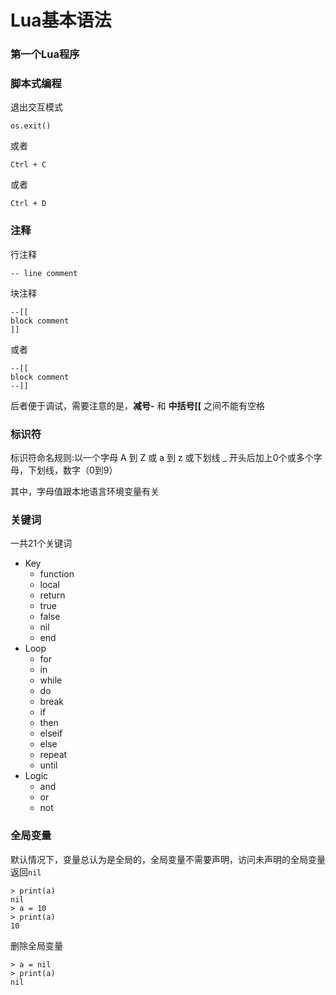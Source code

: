 # Lua基本语法

### 第一个Lua程序

### 脚本式编程

 退出交互模式
```
os.exit()
```
或者
```
Ctrl + C
```
或者
```
Ctrl + D
```

### 注释
 行注释
```
-- line comment
```
 块注释
```
--[[
block comment
]]
```
或者
```
--[[
block comment
--]]
```

后者便于调试，需要注意的是，**减号\-** 和 **中括号\[\[** 之间不能有空格
### 标识符
 标识符命名规则:以一个字母 A 到 Z 或 a 到 z 或下划线 _ 开头后加上0个或多个字母，下划线，数字（0到9）
 
 其中，字母值跟本地语言环境变量有关

### 关键词
 一共21个关键词
- Key
    - function
    - local
    - return
    - true
    - false
    - nil
    - end
- Loop
    - for
    - in
    - while
    - do
    - break
    - if
    - then
    - elseif
    - else
    - repeat
    - until
- Logic
    - and
    - or
    - not

### 全局变量
 默认情况下，变量总认为是全局的，全局变量不需要声明，访问未声明的全局变量返回`nil`
 
```
> print(a)
nil
> a = 10
> print(a)
10
```
 删除全局变量
```
> a = nil
> print(a)
nil
```